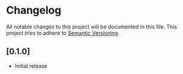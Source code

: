 # Changelog

All notable changes to this project will be documented in this file.
This project *tries* to adhere to [Semantic Versioning](http://semver.org/).

## [0.1.0]
- Initial release
